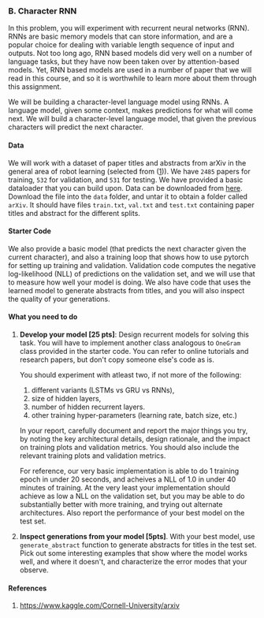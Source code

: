 ### B. Character RNN

In this problem, you will experiment with recurrent neural networks (RNN). RNNs
are basic memory models that can store information, and are a popular choice
for dealing with variable length sequence of input and outputs. Not too long
ago, RNN based models did very well on a number of language tasks, but they
have now been taken over by attention-based models. Yet, RNN based models are
used in a number of paper that we will read in this course, and so it is
worthwhile to learn more about them through this assignment.

We will be building a character-level language model using RNNs. A language
model, given some context, makes predictions for what will come next. We will
build a character-level language model, that given the previous characters will
predict the next character.

#### Data
We will work with a dataset of paper titles and abstracts from arXiv in the
general area of robot learning (selected from ([1](#references))). We have
`2485` papers for training, `532` for validation, and `531` for testing. We
have provided a basic dataloader that you can build upon.  Data can be
downloaded from
[here](http://saurabhg.web.illinois.edu/teaching/ece598sg/fa2020/mps/mp1/arXiv.tgz).
Download the file into the `data` folder, and untar it to obtain a folder
called `arXiv`. It should have files `train.txt`, `val.txt` and `test.txt`
containing paper titles and abstract for the different splits.

#### Starter Code
We also provide a basic model (that predicts the next character given the
current character), and also a training loop that shows how to use pytorch for
setting up training and validation. Validation code computes the negative
log-likelihood (NLL) of predictions on the validation set, and we will use that
to measure how well your model is doing. We also have code that uses the
learned model to generate abstracts from titles, and you will also inspect the
quality of your generations. 

#### What you need to do
1. **Develop your model [25 pts]**: Design recurrent models for solving this
   task. You will have to implement another class analogous to `OneGram` class
   provided in the starter code. You can refer to online tutorials and research
   papers, but don't copy someone else's code as is.
   
   You should experiment with atleast two, if not more of the following:
   1. different variants (LSTMs vs GRU vs RNNs), 
   2. size of hidden layers, 
   3. number of hidden recurrent layers. 
   4. other training hyper-parameters (learning rate, batch size, etc.)
   
   In your report, carefully document and report the major things you try, by
   noting the key architectural details, design rationale, and the impact on
   training plots and validation metrics.  You should also include the relevant
   training plots and validation metrics.
   
   For reference, our very basic implementation is able to do 1 training epoch
   in under 20 seconds, and acheives a NLL of 1.0 in under 40 minutes of
   training. At the very least your implementation should achieve as low 
   a NLL on the validation set, but you may be able to do substantially
   better with more training, and trying out alternate architectures. Also
   report the performance of your best model on the test set.

2. **Inspect generations from your model [5pts]**. With your best model, use
`generate_abstract` function to generate abstracts for titles in the test set.
Pick out some interesting examples that show where the model works well, and
where it doesn't, and characterize the error modes that your observe. 

#### References
1. https://www.kaggle.com/Cornell-University/arxiv
